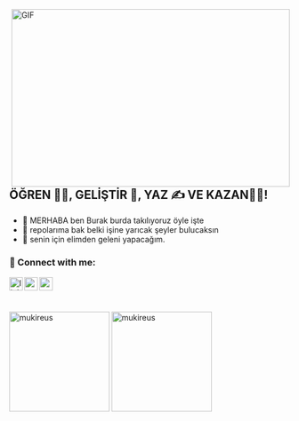 <img align="right" alt="GIF" src="https://media1.giphy.com/media/ZVik7pBtu9dNS/200.gif" width="500" height="320" />

## ÖĞREN 👨‍🎓, GELİŞTİR 🚀, YAZ ✍ VE KAZAN👨‍🎓!
- 🔭 MERHABA ben Burak burda takılıyoruz öyle işte
- 🌱 repolarıma bak belki işine yarıcak şeyler bulucaksın
- 👯 senin için elimden geleni yapacağım.


### 📩 Connect with me:

[<img align="left" alt="linkedin | LinkedIn" width="24px" src="https://upload.wikimedia.org/wikipedia/commons/thumb/4/4f/Twitter-logo.svg/2491px-Twitter-logo.svg.png" />][twtiter]
[<img align="left" height="24" width="24" src="https://upload.wikimedia.org/wikipedia/commons/thumb/e/e7/Instagram_logo_2016.svg/2048px-Instagram_logo_2016.svg.png" />][instagram]
[<img align="left" height="24" width="24" src="https://cdn.jsdelivr.net/npm/simple-icons@v4/icons/gmail.svg" />][gmail]


<br />


[instagram]: https://www.instagram.com/ozturkburak_1
[twtiter]: https://mobile.twitter.com/ozturkburak_1
[gmail]: mailto:burakozturkk30@gmail.com
<br />

<img height="180em" align="center" src="https://github-readme-stats.vercel.app/api?username=burak161&show_icons=true&locale=en&theme=algolia&include_all_commits=true&count_private=true" alt="mukireus"/>
  <img height="180em" align="center" src="https://github-readme-stats.vercel.app/api/top-langs?username=burak161&show_icons=true&locale=en&layout=compact&langs_count=8&theme=algolia" alt="mukireus"/>
